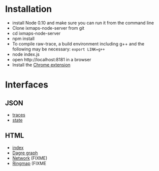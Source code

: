 
# Installation

* install Node 0.10 and make sure you can run it from the command line
* Clone ixmaps-node-server from git
* cd ixmaps-node-server
* npm install
 * To compile raw-trace, a build environment including g++ and the following may be necessary: `export LINK=g++`
* node index.js
* open http://localhost:8181 in a browser
* Install the [Chrome extension](https://github.com/ixmaps/ixmaps-chrome-extension)

# Interfaces

## JSON
* [traces](/api/traces)
* [state](/api/state)

## HTML

* [index](/)
* [Dagre graph](/dagre.html)
* [Network](/network.html) (FIXME)
* [Ringmap](/ringmap.html) (FIXME
